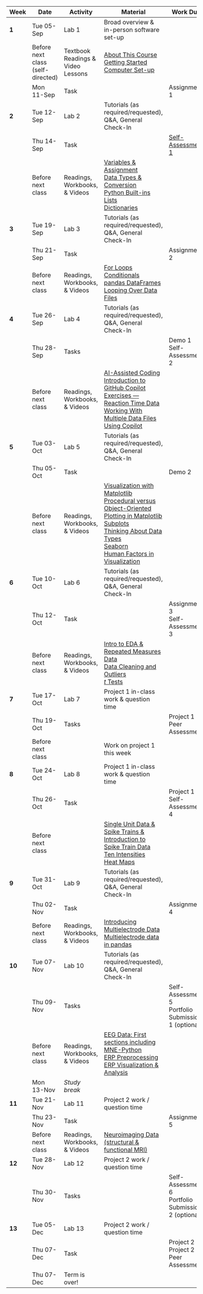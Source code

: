 | Week   | Date                                   | Activity                               | Material                                                                                                                                                                                                                                                                                                                                                                                                                                                                                                                                                                  | Work Due                                                |
|--------|----------------------------------------|----------------------------------------|---------------------------------------------------------------------------------------------------------------------------------------------------------------------------------------------------------------------------------------------------------------------------------------------------------------------------------------------------------------------------------------------------------------------------------------------------------------------------------------------------------------------------------------------------------------------------|---------------------------------------------------------|
| **1**  | Tue 05-Sep                             | Lab 1                                  | Broad overview & in-person software set-up                                                                                                                                                                                                                                                                                                                                                                                                                                                                                                                                |                                                         |
|        | Before next class <br/>(self-directed) | Textbook Readings & <br/>Video Lessons | [About This Course](https://neuraldatascience.io/1-intro/why.html)<br/>[Getting Started](https://neuraldatascience.io/2-nds/introduction.html) <br/>[Computer Set-up](https://neuraldatascience.io/2b-setup/introduction.html)                                                                                                                                                                                                                                                                                                                                                  |                                                         |
|        | Mon 11-Sep                             | Task                                   |                                                                                                                                                                                                                                                                                                                                                                                                                                                                                                                                                                           | Assignment 1                                            |
| **2**  | Tue 12-Sep                             | Lab 2                                  | Tutorials (as required/requested), Q&A, General Check-In                                                                                                                                                                                                                                                                                                                                                                                                                                                                                                                  |                                                         |
|        | Thu 14-Sep                             | Task                                   |                                                                                                                                                                                                                                                                                                                                                                                                                                                                                                                                                                           | [Self-Assessment 1](https://forms.office.com/r/jbmdc8hZbs)                                       |
|        | Before next class                      | Readings, Workbooks, & Videos          | [Variables & Assignment](https://neuraldatascience.io/3-python/variables_assignment.html)<br/>[Data Types & Conversion](https://neuraldatascience.io/3-python/types_conversion.html)<br/>[Python Built-ins](https://neuraldatascience.io/3-python/builtin.html)<br/>[Lists](https://neuraldatascience.io/3-python/lists.html)<br/>[Dictionaries](https://neuraldatascience.io/3-python/dictionaries.html)                                                                                                                                                                                               |                                                         |
| **3**  | Tue 19-Sep                             | Lab 3                                  | Tutorials (as required/requested), Q&A, General Check-In                                                                                                                                                                                                                                                                                                                                                                                                                                                                                                                  |                                                         |
|        | Thu 21-Sep                             | Task                                   |                                                                                                                                                                                                                                                                                                                                                                                                                                                                                                                                                                           | Assignment 2                                            |
|        | Before next class                      | Readings, Workbooks, & Videos          | [For Loops](https://neuraldatascience.io/3-python/for_loops.html)<br/>[Conditionals](https://neuraldatascience.io/3-python/conditionals.html)<br/>[pandas DataFrames](https://neuraldatascience.io/3-python/pandas_dataframes.html)<br/>[Looping Over Data Files](https://neuraldatascience.io/3-python/looping_data_files.html)                                                                                                                                                                                                                                                                      |                                                         |
| **4**  | Tue 26-Sep                             | Lab 4                                  | Tutorials (as required/requested), Q&A, General Check-In                                                                                                                                                                                                                                                                                                                                                                                                                                                                                                                  |                                                         |
|        | Thu 28-Sep                             | Tasks                                  |                                                                                                                                                                                                                                                                                                                                                                                                                                                                                                                                                                           | Demo 1<br/>Self-Assessment 2                            |
|        | Before next class                      | Readings, Workbooks, & Videos          | [AI-Assisted Coding](https://neuraldatascience.io/3b-ai_assisted/introduction.html)<br/>[Introduction to GitHub Copilot](https://neuraldatascience.io/3b-ai_assisted/ai_assisted.html)<br/>[Exercises — Reaction Time Data](https://neuraldatascience.io/3b-ai_assisted/rt_data.html)<br/>[Working With Multiple Data Files Using Copilot](https://neuraldatascience.io/3b-ai_assisted/multi_data_files.html)                                                                                                                                                             |                                                         |
| **5**  | Tue 03-Oct                             | Lab 5                                  | Tutorials (as required/requested), Q&A, General Check-In                                                                                                                                                                                                                                                                                                                                                                                                                                                                                                                  |                                                         |
|        | Thu 05-Oct                             | Task                                   |                                                                                                                                                                                                                                                                                                                                                                                                                                                                                                                                                                           | Demo 2                                                  |
|        | Before next class                      | Readings, Workbooks, & Videos          | [Visualization with Matplotlib](https://neuraldatascience.io/4-viz/plotting.html)<br/>[Procedural versus Object-Oriented Plotting in Matplotlib](https://neuraldatascience.io/4-viz/proc_vs_oo.html) <br/>[Subplots](https://neuraldatascience.io/4-viz/subplots.html)<br/>[Thinking About Data Types](https://neuraldatascience.io/4-viz/plotting_types.html)<br/>[Seaborn](https://neuraldatascience.io/4-viz/seaborn.html)<br/>[Human Factors in Visualization](https://neuraldatascience.io/4-viz/human_factors.html) |                                                         |
| **6**  | Tue 10-Oct                             | Lab 6                                  | Tutorials (as required/requested), Q&A, General Check-In                                                                                                                                                                                                                                                                                                                                                                                                                                                                                                                  |                                                         |
|        | Thu 12-Oct                             | Task                                   |                                                                                                                                                                                                                                                                                                                                                                                                                                                                                                                                                                           | Assignment 3<br/>Self-Assessment 3                      |
|        | Before next class                      | Readings, Workbooks, & Videos          | [Intro to EDA & Repeated Measures Data](https://neuraldatascience.io/eda/introduction.html)<br/>[Data Cleaning and Outliers](https://neuraldatascience.io/eda/data_cleaning.html)<br/>[*t* Tests](https://neuraldatascience.io/eda/ttests.html)                                                                                                                                                                                                                                                                                                                           |                                                         |
| **7**  | Tue 17-Oct                             | Lab 7                                  | Project 1 in-class work & question time                                                                                                                                                                                                                                                                                                                                                                                                                                                                                                                                   |                                                         |
|        | Thu 19-Oct                             | Tasks                                  |                                                                                                                                                                                                                                                                                                                                                                                                                                                                                                                                                                           | Project 1 Peer Assessment                               |
|        | Before next class                      |                                        | Work on project 1 this week                                                                                                                                                                                                                                                                                                                                                                                                                                                                                                                                               |                                                         |
| **8**  | Tue 24-Oct                             | Lab 8                                  | Project 1 in-class work & question time                                                                                                                                                                                                                                                                                                                                                                                                                                                                                                                                   |                                                         |
|        | Thu 26-Oct                             | Task                                   |                                                                                                                                                                                                                                                                                                                                                                                                                                                                                                                                                                           | Project 1<br/>Self-Assessment 4                         |
|        | Before next class                      |                                        | [Single Unit Data & Spike Trains & Introduction to Spike Train Data](https://neuraldatascience.io/single_unit/introduction.html)<br/>[Ten Intensities](https://neuraldatascience.io/single_unit/ten_intensities.html#)<br/>[Heat Maps](https://neuraldatascience.io/single_unit/heat_maps.html)                                                                                                                                                                                                                                                                           |                                                         |
| **9**  | Tue 31-Oct                             | Lab 9                                  | Tutorials (as required/requested), Q&A, General Check-In                                                                                                                                                                                                                                                                                                                                                                                                                                                                                                                  |                                                         |
|        | Thu 02-Nov                             | Task                                   |                                                                                                                                                                                                                                                                                                                                                                                                                                                                                                                                                                           | Assignment 4                                            |
|        | Before next class                      | Readings, Workbooks, & Videos          | [Introducing Multielectrode Data](https://neuraldatascience.io/single_unit/intro_multielec_data.html)<br/>[Multielectrode data in pandas](https://neuraldatascience.io/single_unit/pandas_multielec.html)                                                                                                                                                                                                                                                                                                                                                                 |                                                         |
| **10** | Tue 07-Nov                             | Lab 10                                 | Tutorials (as required/requested), Q&A, General Check-In                                                                                                                                                                                                                                                                                                                                                                                                                                                                                                                  |                                                         |
|        | Thu 09-Nov                             | Tasks                                  |                                                                                                                                                                                                                                                                                                                                                                                                                                                                                                                                                                           | Self-Assessment 5 <br/> Portfolio Submission 1 (optional)|
|        | Before next class                      | Readings, Workbooks, & Videos          | [EEG Data: First sections including MNE-Python](https://neuraldatascience.io/eeg/introduction.html)<br/>[ERP Preprocessing](https://neuraldatascience.io/eeg/erp_preprocessing)<br/>[ERP Visualization & Analysis](https://neuraldatascience.io/eeg/erp_vis_analysis)                                                                                                                                                                                                                                                                                                     |                                                         |
|        | Mon 13-Nov                             | *Study break*                          | |        |                                        |                                        |                                                                                                                                                                                                                                                                                                                                                                                                                                                                                                                                                                           |                                                         |
| **11** | Tue 21-Nov                             | Lab 11                                 | Project 2 work / question time                                                                                                                                                                                                                                                                                                                                                                                                                                                                                                                                            |                                                         |
|        | Thu 23-Nov                             | Task                                   |                                                                                                                                                                                                                                                                                                                                                                                                                                                                                                                                                                           | Assignment 5                                            |
|        | Before next class                      | Readings, Workbooks, & Videos          | [Neuroimaging Data (structural & functional MRI)](https://neuraldatascience.io/mri/introduction.html)                                                                                                                                                                                                                                                                                                                                                                                                                                                                     |                                                         |
|   **12**      | Tue 28-Nov                             | Lab 12                                 | Project 2 work / question time                                                                                                                                                                                                                                                                                                                                                                                                                                                                                                                                            |                                                         |
| | Thu 30-Nov                             | Tasks                                  |                                                                                                                                                                                                                                                                                                                                                                                                                                                                                                                                                                           |  Self-Assessment 6 <br/> Portfolio Submission 2 (optional)|
|   **13**      | Tue 05-Dec                             | Lab 13                                 | Project 2 work / question time                                                                                                                                                                                                                                                                                                                                                                                                                                                                                                                                                                                                                                                                                                                                                                                                                                                                                                                                                                                                                                                                                                                      |                                                         |
|        | Thu 07-Dec                             | Task                                   |                                                                                                                                                                                                                                                                                                                                                                                                                                                                                                                                                                           | Project 2<br/>Project 2 Peer Assessment                 |
| | Thu 07-Dec                             | Term is over!                          |
